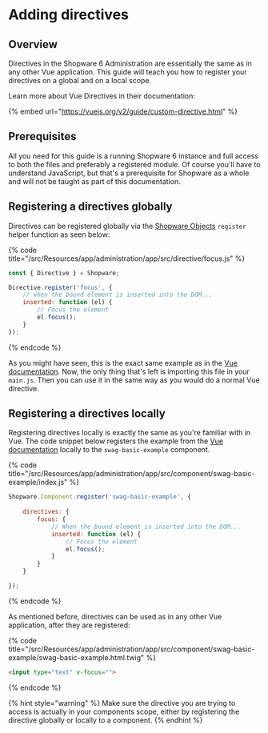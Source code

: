 # Adding directives

## Overview

Directives in the Shopware 6 Administration are essentially the same as in any other Vue application.
This guide will teach you how to register your directives on a global and on a local scope.

Learn more about Vue Directives in their documentation:

<!-- markdown-link-check-disable -->
{% embed url="https://vuejs.org/v2/guide/custom-directive.html" %}
<!-- markdown-link-check-enable-->

## Prerequisites

All you need for this guide is a running Shopware 6 instance and full access to both the files and preferably a registered module. Of course you'll have to understand JavaScript, but that's a prerequisite for Shopware as a whole and will not be taught as part of this documentation.

## Registering a directives globally

Directives can be registered globally via the [Shopware Objects](./the-shopware-object.md) `register` helper function as seen below:

{% code title="<plugin-root>/src/Resources/app/administration/app/src/directive/focus.js" %}
```javascript
const { Directive } = Shopware;

Directive.register('focus', {
    // when the bound element is inserted into the DOM...
    inserted: function (el) {
        // Focus the element
        el.focus();
    }
});
```
{% endcode %}

As you might have seen, this is the exact same example as in the [Vue documentation](https://vuejs.org/v2/guide/custom-directive.html).
Now, the only thing that's left is importing this file in your `main.js`. Then you can use it in the same way as you would do a normal Vue directive.

##  Registering a directives locally

Registering directives locally is exactly the same as you're familiar with in Vue.
The code snippet below registers the example from the [Vue documentation](https://vuejs.org/v2/guide/custom-directive.html) locally to the `swag-basic-example` component.

{% code title="<plugin-root>/src/Resources/app/administration/app/src/component/swag-basic-example/index.js" %}
```javascript
Shopware.Component.register('swag-basic-example', {
    
    directives: {
        focus: {
            // When the bound element is inserted into the DOM...
            inserted: function (el) {
                // Focus the element
                el.focus();
            }
        }
    }

});
```
{% endcode %}

As mentioned before, directives can be used as in any other Vue application, after they are registered:

{% code title="<plugin-root>/src/Resources/app/administration/app/src/component/swag-basic-example/swag-basic-example.html.twig" %}
```html
<input type="text" v-focus="">
```
{% endcode %}

{% hint style="warning" %} Make sure the directive you are trying to access is actually in your components scope, either by registering the directive globally or locally to a component. {% endhint %}
